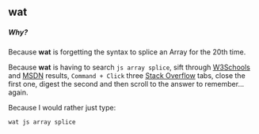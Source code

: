 ## wat




##### Why?

Because **wat** is forgetting the syntax to splice an Array for the 20th time.

Because **wat** is having to search `js array splice`, sift through [W3Schools](http://www.w3fools.com/) and [MSDN](https://msdn.microsoft.com/en-US/) results, `Command + Click` three [Stack Overflow](http://stackoverflow.com/) tabs, close the first one, digest the second and then scroll to the answer to remember... again.

Because I would rather just type:

`wat js array splice`